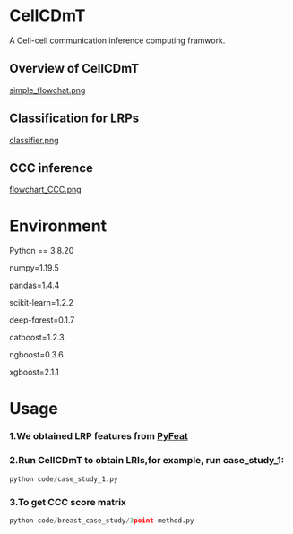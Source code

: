 # CellCDmT
A Cell-cell communication inference computing framwork.

## Overview of CellCDmT
[simple_flowchat.png](https://github.com/wallwei/CellCDmT/blob/5330dbf01420a5110fdb7cd820aca78b7b83d7b6/simple_flowchat.png)

## Classification for LRPs
[classifier.png](https://github.com/wallwei/CellCDmT/blob/b2f3e5c0fe0b539395480feb709cb2ca105101a8/classifier.png)

## CCC inference
[flowchart_CCC.png](https://github.com/wallwei/CellCDmT/blob/b2f3e5c0fe0b539395480feb709cb2ca105101a8/flowchart_CCC.png)

# Environment
Python == 3.8.20

numpy=1.19.5

pandas=1.4.4

scikit-learn=1.2.2

deep-forest=0.1.7

catboost=1.2.3

ngboost=0.3.6

xgboost=2.1.1

# Usage

### 1.We obtained LRP features from [PyFeat](https://github.com/mrzResearchArena/PyFeat)

### 2.Run CellCDmT to obtain LRIs,for example, run case_study_1:
```python
python code/case_study_1.py
```

### 3.To get CCC score matrix
```python
python code/breast_case_study/3point-method.py
```
